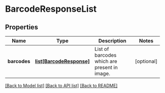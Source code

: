 # BarcodeResponseList

## Properties
Name | Type | Description | Notes
------------ | ------------- | ------------- | -------------
**barcodes** | [**list[BarcodeResponse]**](BarcodeResponse.md) | List of barcodes which are present in image.  | [optional] 

[[Back to Model list]](../README.md#documentation-for-models) [[Back to API list]](../README.md#documentation-for-api-endpoints) [[Back to README]](../README.md)


